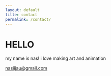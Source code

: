 ```yaml
---
layout: default
title: contact
permalink: /contact/
---
```

<div class=bio>
	<div class="text">
		<h1>HELLO</h1>
		<p>my name is nas! i love making art and animation</p>
		<a href="mailto:nasiijau@gmail.com">nasiijau@gmail.com</a>
	</div>
	<div class="image">
	</div>
</div>
